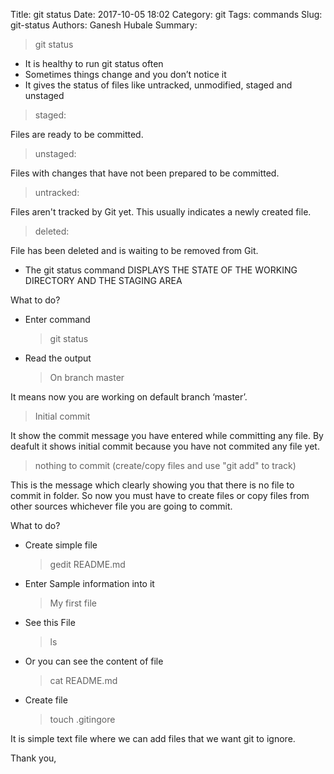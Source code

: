 Title: git status
Date: 2017-10-05 18:02
Category: git
Tags: commands
Slug: git-status
Authors: Ganesh Hubale
Summary: 
> git status

*   It is healthy to run git status often
*   Sometimes things change and you don’t notice it
*   It gives the status of files like untracked, unmodified, staged and unstaged

> staged:

Files are ready to be committed.

> unstaged:

Files with changes that have not been prepared to be committed.

> untracked:

Files aren't tracked by Git yet. This usually indicates a newly created file.

> deleted:

File has been deleted and is waiting to be removed from Git.

*   The git status command DISPLAYS THE STATE OF THE WORKING DIRECTORY AND THE STAGING AREA

What to do?

*   Enter command

    > git status

*   Read the output

    > On branch master

It means now you are working on default branch ‘master’.

> Initial commit

It show the commit message you have entered while committing any file. By deafult it shows initial commit because you have not commited any file yet.

> nothing to commit (create/copy files and use "git add" to track)

This is the message which clearly showing you that there is no file to commit in folder. So now you must have to create files or copy files from other sources whichever file you are going to commit.

What to do?

*   Create simple file

    > gedit README.md

*   Enter Sample information into it

    > My first file

*   See this File

    > ls

*   Or you can see the content of file

    > cat README.md

*   Create file

    > touch .gitingore

It is simple text file where we can add files that we want git to ignore.

Thank you,

